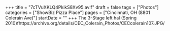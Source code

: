 +++
title = "7cTVuXKLQ4PkikS8Xv95.avif"
draft = false
tags = ["Photos"]
categories = ["ShowBiz Pizza Place"]
pages = ["Cincinnati, OH (8801 Colerain Ave)"]
startDate = ""
+++
The 3-Stage left hal (Spring 2010)fhttps://archive.org/details/CEC_Colerain_Photos/CECcolerain107.JPG/
